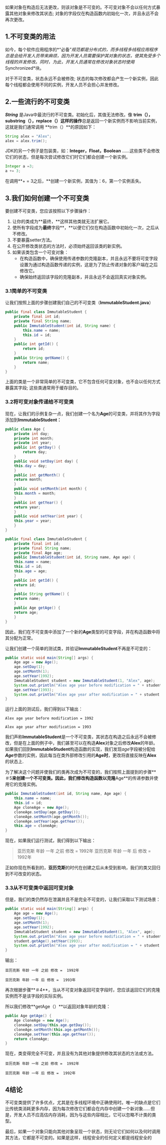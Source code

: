 如果对象在构造后无法更改，则该对象是不可变的。不可变对象不会以任何方式暴露其他对象来修改其状态; 对象的字段仅在构造函数内初始化一次，并且永远不会再次更改。

## 1.不可变类的用法

如今，每个软件应用程序的*“必备”*规范都是分布式的，而多线程多线程应用程序总是会给开发人员带来麻烦，因为开发人员需要保护其对象的状态，使其免受多个线程的并发修改。同时，为此，开发人员通常在修改对象状态时使用*Synchronized*块。

对于不可变类，状态永远不会被修改; 状态的每次修改都会产生一个新实例，因此每个线程都会使用不同的实例，开发人员不会担心并发修改。

## 2.一些流行的不可变类

***String*** 是Java中最流行的不可变类。初始化后，其值无法修改。像 **trim（），substring（），replace（）这样的操作**总是返回一个新实例而不影响当前实例，这就是我们通常调用 **trim（）**的原因如下：

```java
String alex = "Alex";
alex = alex.trim();
```

JDK的另一个例子是包装类，如：**Integer，Float，Boolean** ......这些类不会修改它们的状态，但是每次尝试修改它们时它们都会创建一个新实例。

```java
Integer a =3;
a += 3;
```

在调用**+ = 3之后，**创建一个新实例，其值为：6，第一个实例丢失。

## 3.我们如何创建一个不可变类

要创建不可变类，您应该按照以下步骤操作：

1. 让你的类成为**最终，**这样其他类就无法扩展它。
2. 使所有字段成为**最终**字段**，**以便它们仅在构造函数中初始化一次，之后从不修改。
3. 不要暴露setter方法。
4. 在公开修改类状态的方法时，必须始终返回该类的新实例。
5. 如果该类包含一个可变对象：
   - 在构造函数中，确保使用传递参数的克隆副本，并且永远不要将可变字段设置为通过构造函数传递的实例，这是为了防止传递对象的客户端在之后修改它。
   - 确保始终返回该字段的克隆副本，并且永远不会返回真实对象实例。

### 3.1简单的不可变类

让我们按照上面的步骤创建我们自己的不可变类（**ImmutableStudent.java**）

```java
public final class ImmutableStudent {
    private final int id;
    private final String name;
    public ImmutableStudent(int id, String name) {
        this.name = name;
        this.id = id;
    }
    public int getId() {
        return id;
    }
    public String getName() {
        return name;
    }
}
```

上面的类是一个非常简单的不可变类，它不包含任何可变对象，也不会以任何方式暴露其字段; 这些类通常用于缓存目的。

### 3.2将可变对象传递给不可变类

现在，让我们的示例复杂一点，我们创建一个名为**Age**的可变类，并将其作为字段添加到**ImmutableStudent：**

```java
public class Age {
    private int day;
    private int month;
    private int year;
    public int getDay() {
        return day;
    }
    public void setDay(int day) {
    this.day = day;
    }
    public int getMonth() {
    return month;
    }
    public void setMonth(int month) {
    this.month = month;
    }
    public int getYear() {
    return year;
    }
    public void setYear(int year) {
    this.year = year;
    }
}
```

```java
public final class ImmutableStudent {
    private final int id;
    private final String name;
    private final Age age;
    public ImmutableStudent(int id, String name, Age age) {
    this.name = name;
    this.id = id;
    this.age = age;
    }
    public int getId() {
    return id;
    }
    public String getName() {
    return name;
    }
    public Age getAge() {
    return age;
    }
}
```

因此，我们在不可变类中添加了一个新的**Age**类型的可变字段，并在构造函数中将其分配为正常。

让我们创建一个简单的测试类，并验证**ImmutableStudent**不再是不可变的：

```java
public static void main(String[] args) {
    Age age = new Age();
    age.setDay(1);
    age.setMonth(1);
    age.setYear(1992);
    ImmutableStudent student = new ImmutableStudent(1, "Alex", age);
    System.out.println("Alex age year before modification = " + student.getAge().getYear());
    age.setYear(1993);
    System.out.println("Alex age year after modification = " + student.getAge().getYear());
}
```

运行上面的测试后，我们得到以下输出：

```
Alex age year before modification = 1992

Alex age year after modification = 1993
```

我们声称**ImmutableStudent**是一个不可变类，其状态在构造之后永远不会被修改，但是在上面的例子中，我们甚至可以在构造**Alex**对象之后修改**Alex**的年龄。如果我们回到**ImmutableStudent**构造函数的实现，我们发现*age*字段被分配给***Age***参数的实例，因此每当在类外部修改引用的**Age时**，更改将直接反映在**Alex**的状态上.

为了解决这个问题并使我们的类再次成为不可变的，我们按照上面提到的步骤**＃5**来创建一个不可变类。因此，我们修改构造函数以克隆**Age**的传递参数并使用它的克隆实例。

```java
public ImmutableStudent(int id, String name, Age age) {
    this.name = name;
    this.id = id;
    Age cloneAge = new Age();
    cloneAge.setDay(age.getDay());
    cloneAge.setMonth(age.getMonth());
    cloneAge.setYear(age.getYear());
    this.age = cloneAge;
}
```

现在，如果我们运行测试，我们得到以下输出：


> 亚历克斯 年龄 一年 之前 修改 =  1992年
亚历克斯 年龄 一年 后 修改 =  1992年

正如你现在所看到的，**亚历克斯**的时代在创建之后从未受到影响，我们的类又回归到不可改变的状态。

### 3.3从不可变类中返回可变对象

但是，我们的类仍然存在泄漏并且不是完全不可变的，让我们采取以下测试场景：

```java
public static void main(String[] args) {
    Age age = new Age();
    age.setDay(1);
    age.setMonth(1);
    age.setYear(1992);
    ImmutableStudent student = new ImmutableStudent(1, "Alex", age);
    System.out.println("Alex age year before modification = " + student.getAge().getYear());
    student.getAge().setYear(1993);
    System.out.println("Alex age year after modification = " + student.getAge().getYear());
}
```

输出：

```
亚历克斯 年龄 一年 之前 修改 =  1992年

亚历克斯 年龄 一年 后 修改 =  1993年
```

再次根据步骤**＃4**，当从不可变对象返回可变字段时，您应该返回它们的克隆实例而不是该字段的实际实例。

所以我们修改**getAge（）**以返回对象年龄的克隆：

```java
public Age getAge() {
    Age cloneAge = new Age();
    cloneAge.setDay(this.age.getDay());
    cloneAge.setMonth(this.age.getMonth());
    cloneAge.setYear(this.age.getYear());
    return cloneAge;
}
```

现在，类变得完全不可变，并且没有为其他对象提供修改其状态的方法或方法。

```
亚历克斯 年龄 一年 之前 修改 =  1992年

亚历克斯 年龄 一年 后 修改 =  1992年
```

## 4结论

不可变类提供了许多优点，尤其是在多线程环境中正确使用时。唯一的缺点是它们比传统类消耗更多内存，因为每次修改它们都会在内存中创建一个新对象......但是，开发人员不应高估内存消耗，因为与这些内容相比，它可以忽略不计类的类型。

最后，如果一个对象只能向其他对象呈现一个状态，则无论它们如何以及何时调用其方法，它都是不可变的。如果是这样，线程安全的任何定义都是线程安全的